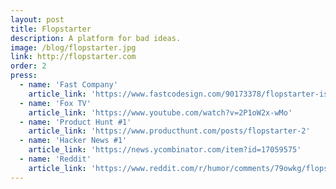 ```yaml
---
layout: post
title: Flopstarter
description: A platform for bad ideas.
image: /blog/flopstarter.jpg
link: http://flopstarter.com
order: 2
press:    
  - name: 'Fast Company'
    article_link: 'https://www.fastcodesign.com/90173378/flopstarter-is-kickstarter-for-really-really-really-bad-ideas'
  - name: 'Fox TV'
    article_link: 'https://www.youtube.com/watch?v=2P1oW2x-wMo'
  - name: 'Product Hunt #1'
    article_link: 'https://www.producthunt.com/posts/flopstarter-2'
  - name: 'Hacker News #1'
    article_link: 'https://news.ycombinator.com/item?id=17059575'
  - name: 'Reddit'
    article_link: 'https://www.reddit.com/r/humor/comments/79owkg/flopstarter_a_platform_for_bad_ideas/'  
---
```

